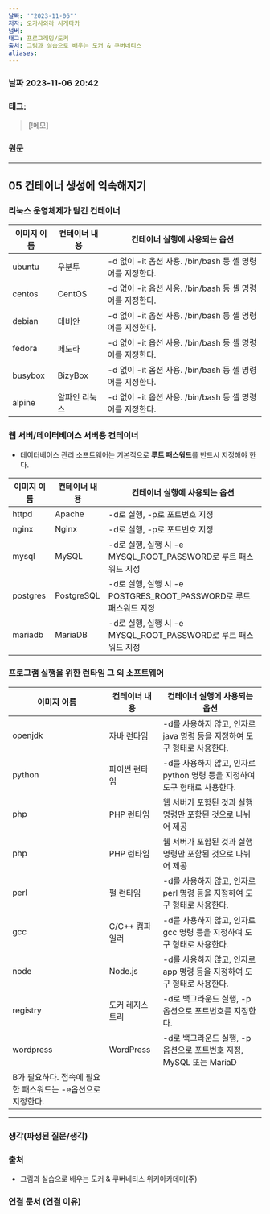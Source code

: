```yaml
---
날짜: '"2023-11-06"'
저자: 오가사와라 시게타카
넘버: 
태그: 프로그래밍/도커
출처: 그림과 실습으로 배우는 도커 & 쿠버네티스
aliases:
---
```

### 날짜  2023-11-06 20:42

### 태그:

>[!메모]
>

### 원문
---

## 05 컨테이너 생성에 익숙해지기
### 리눅스 운영체제가 담긴 컨테이너
|이미지 이름| 컨테이너 내용 | 컨테이너 실행에 사용되는 옵션|
|--|--|--|
|ubuntu|우분투| -d 없이 -it 옵션 사용. /bin/bash 등 셸 명령어를 지정한다.|
|centos|CentOS| -d 없이 -it 옵션 사용. /bin/bash 등 셸 명령어를 지정한다.|
|debian|데비안| -d 없이 -it 옵션 사용. /bin/bash 등 셸 명령어를 지정한다.|
|fedora|페도라| -d 없이 -it 옵션 사용. /bin/bash 등 셸 명령어를 지정한다.|
|busybox|BizyBox| -d 없이 -it 옵션 사용. /bin/bash 등 셸 명령어를 지정한다.|
|alpine|알파인 리눅스| -d 없이 -it 옵션 사용. /bin/bash 등 셸 명령어를 지정한다.|

### 웹 서버/데이터베이스 서버용 컨테이너
- 데이터베이스 관리 소프트웨어는 기본적으로 **루트 패스워드**를 반드시 지정해야 한다.

|이미지 이름| 컨테이너 내용 | 컨테이너 실행에 사용되는 옵션|
|--|--|--|
|httpd|Apache| -d로 실행, -p로 포트번호 지정|
|nginx|Nginx| -d로 실행, -p로 포트번호 지정|
|mysql|MySQL| -d로 실행, 실행 시 -e MYSQL_ROOT_PASSWORD로 루트 패스워드 지정|
|postgres|PostgreSQL| -d로 실행, 실행 시 -e POSTGRES_ROOT_PASSWORD로 루트 패스워드 지정|
|mariadb|MariaDB| -d로 실행, 실행 시 -e MYSQL_ROOT_PASSWORD로 루트 패스워드 지정|

### 프로그램 실행을 위한 런타임 그 외 소프트웨어
|이미지 이름| 컨테이너 내용 | 컨테이너 실행에 사용되는 옵션|
|--|--|--|
|openjdk|자바 런타임| -d를 사용하지 않고, 인자로 java 명령 등을 지정하여 도구 형태로 사용한다. |
|python|파이썬 런타임| -d를 사용하지 않고, 인자로 python 명령 등을 지정하여 도구 형태로 사용한다. |
|php|PHP 런타임| 웹 서버가 포함된 것과 실행 명령만 포함된 것으로 나뉘어 제공 |
|php|PHP 런타임| 웹 서버가 포함된 것과 실행 명령만 포함된 것으로 나뉘어 제공 |
|perl|펄 런타임| -d를 사용하지 않고, 인자로 perl 명령 등을 지정하여 도구 형태로 사용한다. |
|gcc|C/C++ 컴파일러| -d를 사용하지 않고, 인자로 gcc 명령 등을 지정하여 도구 형태로 사용한다. |
|node|Node.js| -d를 사용하지 않고, 인자로 app 명령 등을 지정하여 도구 형태로 사용한다. |
|registry|도커 레지스트리| -d로 백그라운드 실행, -p 옵션으로 포트번호를 지정한다. |
|wordpress|WordPress| -d로 백그라운드 실행, -p 옵션으로 포트번호 지정, MySQL 또는 MariaD
B가 필요하다. 접속에 필요한 패스워드는 -e옵션으로 지정한다.|



---
### 생각(파생된 질문/생각)

### 출처
- 그림과 실습으로 배우는 도커 & 쿠버네티스 위키아카데미(주)

### 연결 문서 (연결 이유)
